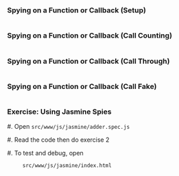 ### Spying on a Function or Callback (Setup)

~~~ {.javascript insert="../../../src/examples/js/spy.spec.js" token="beforeEach"}
~~~

### Spying on a Function or Callback (Call Counting)

~~~ {.javascript insert="../../../src/examples/js/spy.spec.js" token="call"}
~~~

### Spying on a Function or Callback (Call Through)

~~~ {.javascript insert="../../../src/examples/js/spy.spec.js" token="callThrough"}
~~~

### Spying on a Function or Callback (Call Fake)

~~~ {.javascript insert="../../../src/examples/js/spy.spec.js" token="callFake"}
~~~

### Exercise: Using Jasmine Spies

  #. Open `src/www/js/jasmine/adder.spec.js`

  #. Read the code then do exercise 2

  #. To test and debug, open

         src/www/js/jasmine/index.html
